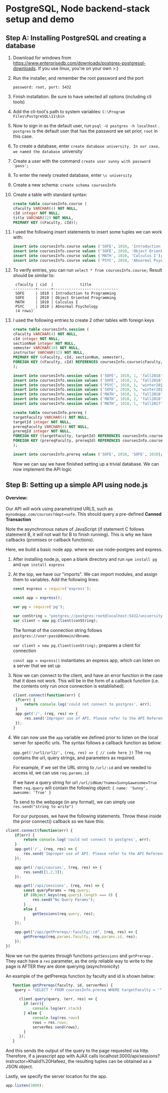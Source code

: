 # PostgreSQL, Node backend-stack setup and demo



## Step A: Installing PostgreSQL and creating a database

1. Download for windows from https://www.enterprisedb.com/downloads/postgres-postgresql-downloads. If you use linux, you're on your own >:)

2. Run the installer, and remember the root password and the port

   ```password: root, port: 5432```

3. Finish installation. Be sure to have selected all options (including cli tools)

4. Add the cli-tool's path to system variables: ```C:\Program Files\PostgreSQL\11\bin```

5. Now to sign in as the default user, run ```psql -U postgres -h localhost``` . ```postgres``` is the default user that has the password we set prior, `root` in this case.

6. To create a database, enter `create database university. In our case, we named the database `university`

7. Create a user with the command `create user sunny with password 'pass';`

8. To enter the newly created database, enter `\c university`

9. Create a new schema: `create schema coursesInfo`

10. Create a table with standard syntax:

    ```sql
    create table coursesInfo.course (
    cFaculty VARCHAR(4) NOT NULL,
    cId integer NOT NULL,
    title VARCHAR(32) NOT NULL,
    PRIMARY KEY (cFaculty, cId));
    ```

11. I used the following insert statements to insert some tuples we can work with:

    ```sql
    insert into coursesInfo.course values ('SOFE', 1010, 'Introduction to Programming');
    insert into coursesInfo.course values ('SOFE', 2010, 'Object Oriented Programming');
    insert into coursesInfo.course values ('MATH', 1010, 'Calculus I');
    insert into coursesInfo.course values ('PSYC', 2010, 'Abnormal Psychology');
    ```

12. To verify entries, you can run `select * from coursesInfo.course;` Result should be similar to: 

    ```
     cfaculty | cid  |            title
    ----------+------+-----------------------------
     SOFE     | 1010 | Introduction to Programming
     SOFE     | 2010 | Object Oriented Programming
     MATH     | 1010 | Calculus I
     PSYC     | 2010 | Abnormal Psychology
     (4 rows)`
    ```

13. I used the following entries to create 2 other tables with foreign keys

    ```sql
    create table coursesInfo.session (
    cFaculty VARCHAR(4) NOT NULL,
    cId integer NOT NULL,
    sectionNum integer NOT NULL,
    semester VARCHAR(10) NOT NULL,
    instructor VARCHAR(32) NOT NULL,
    PRIMARY KEY (cFaculty, cId, sectionNum, semester),
    FOREIGN KEY (cFaculty, cId) REFERENCES coursesInfo.course(cFaculty, cId)
    );
    ```



    ```sql
    insert into coursesInfo.session values ('SOFE', 1010, 1, 'fall2018', 'Khalid Hafeez');
    insert into coursesInfo.session values ('SOFE', 1010, 2, 'fall2018', 'Anwar Abdulbari');
    insert into coursesInfo.session values ('PSYC', 1010, 1, 'winter2018', 'Shannon Vetter');
    insert into coursesInfo.session values ('SOFE', 2010, 5, 'winter2019', 'Some Prof');
    insert into coursesInfo.session values ('MATH', 1010, 1, 'fall2018', 'Ilona Kletskin');
    insert into coursesInfo.session values ('MATH', 1010, 2, 'fall2018', 'Paula Dicato');
    insert into coursesInfo.session values ('MATH', 1010, 1, 'fall2017', 'Ming Ding');
    ```



    ```sql
    create table coursesInfo.prereq (
    targetFaculty VARCHAR(4) NOT NULL,
    targetId integer NOT NULL,
    prereqFaculty VARCHAR(4) NOT NULL,
    prereqId integer NOT NULL,
    FOREIGN KEY (targetFaculty, targetId) REFERENCES coursesInfo.course(cFaculty, cId),
    FOREIGN KEY (prereqFaculty, prereqId) REFERENCES coursesInfo.course(cFaculty, cId)
    );
    ```

    ```sql
    insert into coursesInfo.prereq values ('SOFE', 2010, 'SOFE', 1010);
    ```

    Now we can say we have finished setting up a trivial database. We can now implement the API logic



## Step B: Setting up a simple API using node.js

#### Overview:

Our API will work using parametrized URLS, such as `mynodeapp.com/courses?dept=sofe`. This should query a pre-defined **Canned Transaction** 

Note the asynchronous nature of JavaScript (if statement C follows statement B, it will not wait for B to finish running). This is why we have callbacks (promises or callback functions).

Here, we build a basic node app. where we use node-postgres and express.

1. After installing node.js, open a blank directory and run `npm install pg` and `npm install express`

2. At the top, we have our "imports". We can import modules, and assign them to variables. Add the following lines:

   ```javascript
   const express = require('express');
   
   const app = express();
   
   var pg = require('pg');
   
   var conString = "postgres://postgres:root@localhost:5432/university"; //Can be found in the Details page
   var client = new pg.Client(conString);
   ```

   The format of the connection string follows `postgres://user:pass@domain/dbname`. 

   `var client = new pg.Client(conString);` prepares a client for connection

   `const app = express()` instantiates an express app, which can listen on a server that we set up

3. Now we can connect to the client, and have an error function in the case that it does not work. This will be in the form of a callback function (i.e. the contents only run once connection is established).

   ```javascript
   client.connect(function(err) {
   	if(err) {
   		return console.log('could not connect to postgres', err);
   	}
   	app.get('/', (req, res) => {
   		res.send('Improper use of API. Please refer to the API Reference Manual');
   	});
   }
   ```

4. We can now use the `app` variable we defined prior to listen on the local server for specific urls. The syntax follows a callback function as below:

   `app.get('/url1/url2/', (req, res) => { // code here })` The `req` contains the url, query strings, and parameters as required. 

   For example, if we set the URL string to `/url/:id` and we needed to access id, we can use `req.params.id`

   If we have a query string for url `/url/idNum/?name=Sunny&awesome=True` then `req.query` will contain the following object: 	`{ name: 'Sunny', awesome: 'True' } `

   To send to the webpage (in any format), we can simply use `res.send("string to write")`

   For our purposes, we have the following statements. Throw these inside the prior connect() callback so we have this:

```javascript
client.connect(function(err) {
	if(err) {
		return console.log('could not connect to postgres', err);
	}
	app.get('/', (req, res) => {
		res.send('Improper use of API. Please refer to the API Reference Manual');
	});

	app.get('/api/courses', (req, res) => {
		res.send([1,2,3]);
	});

	app.get('/api/sessions', (req, res) => {
		const queryParams = req.query;
		if (Object.keys(req.query).length === 0) {
			res.send("No Query Params");
		}
		else {
			getSessions(req.query, res);
		}
	});

	app.get("/api/getPrereqs/:faculty/:id", (req, res) => {
		getPrereqs(req.params.faculty, req.params.id, res);
	});
})
```

   Now we run the queries through functions `getSessions` and `getPrereqs` . They each have a `res` parameter, as the only reliable way to write to the page is AFTER they are done querying (asynchronicity)



   An example of the getPrereqs function by faculty and id is shown below:

```javascript
   function getPrereqs(faculty, id, serverRes) {
   	query = "SELECT * FROM coursesInfo.prereq WHERE targetFaculty = '" + faculty + "' AND targetid = " + id + ";";
   
   	  client.query(query, (err, res) => {
   	  	if (err){
   	  		console.log(err.stack)
   	  	} else {
   	  		console.log(res.rows)
   	  		rows = res.rows;
   	  		serverRes.send(rows);
   	  	}
   	  });
   }
```

And this sends the output of the query to the page requested via http. Therefore, if a javascript app with AJAX calls localhost:3000/api/sessions?instructor=Khalid%20Hafeez, the resulting tuples can be obtained as a JSON object.

Lastly, we specify the server location for the app.

```javascript
app.listen(3000);
```

